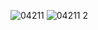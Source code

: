 ![04211](https://cloud.githubusercontent.com/assets/16952223/14285144/f9c968b6-fb67-11e5-89d4-98dc35de1b40.PNG)
![04211 2](https://cloud.githubusercontent.com/assets/16952223/14285143/f9c3e3be-fb67-11e5-99f6-8465d1ceb712.PNG)
